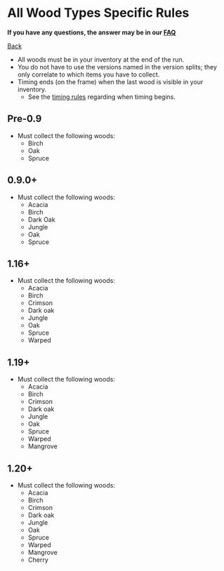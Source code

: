 # All Wood Types Specific Rules

**If you have any questions, the answer may be in our
[FAQ](https://www.speedrun.com/mcbe/thread/vdv9t)**

[Back](../README.md)

* All woods must be in your inventory at the end of the run.
* You do not have to use the versions named in the version splits; they only
correlate to which items you have to collect.
* Timing ends (on the frame) when the last wood is visible in your inventory.
	- See the [timing rules](../global/README.md#timing-rules) regarding
	when timing begins.

## Pre-0.9

* Must collect the following woods:
	- Birch
	- Oak
	- Spruce

## 0.9.0+

* Must collect the following woods:
	- Acacia
	- Birch
	- Dark Oak
	- Jungle
	- Oak
	- Spruce

## 1.16+

* Must collect the following woods:
	- Acacia
	- Birch
	- Crimson
	- Dark oak
	- Jungle
	- Oak
	- Spruce
	- Warped

## 1.19+

* Must collect the following woods:
	- Acacia
	- Birch
	- Crimson
	- Dark oak
	- Jungle
	- Oak
	- Spruce
	- Warped
	- Mangrove

## 1.20+

* Must collect the following woods:
	- Acacia
	- Birch
	- Crimson
	- Dark oak
	- Jungle
	- Oak
	- Spruce
	- Warped
	- Mangrove
	- Cherry
